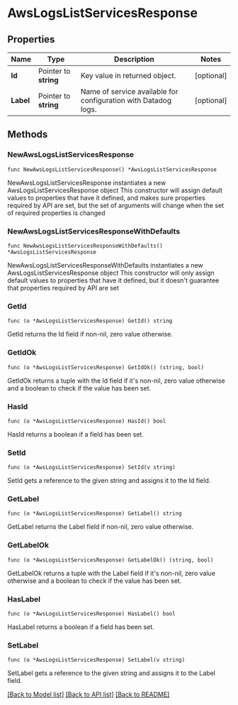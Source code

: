 # AwsLogsListServicesResponse

## Properties

Name | Type | Description | Notes
------------ | ------------- | ------------- | -------------
**Id** | Pointer to **string** | Key value in returned object. | [optional] 
**Label** | Pointer to **string** | Name of service available for configuration with Datadog logs. | [optional] 

## Methods

### NewAwsLogsListServicesResponse

`func NewAwsLogsListServicesResponse() *AwsLogsListServicesResponse`

NewAwsLogsListServicesResponse instantiates a new AwsLogsListServicesResponse object
This constructor will assign default values to properties that have it defined,
and makes sure properties required by API are set, but the set of arguments
will change when the set of required properties is changed

### NewAwsLogsListServicesResponseWithDefaults

`func NewAwsLogsListServicesResponseWithDefaults() *AwsLogsListServicesResponse`

NewAwsLogsListServicesResponseWithDefaults instantiates a new AwsLogsListServicesResponse object
This constructor will only assign default values to properties that have it defined,
but it doesn't guarantee that properties required by API are set

### GetId

`func (o *AwsLogsListServicesResponse) GetId() string`

GetId returns the Id field if non-nil, zero value otherwise.

### GetIdOk

`func (o *AwsLogsListServicesResponse) GetIdOk() (string, bool)`

GetIdOk returns a tuple with the Id field if it's non-nil, zero value otherwise
and a boolean to check if the value has been set.

### HasId

`func (o *AwsLogsListServicesResponse) HasId() bool`

HasId returns a boolean if a field has been set.

### SetId

`func (o *AwsLogsListServicesResponse) SetId(v string)`

SetId gets a reference to the given string and assigns it to the Id field.

### GetLabel

`func (o *AwsLogsListServicesResponse) GetLabel() string`

GetLabel returns the Label field if non-nil, zero value otherwise.

### GetLabelOk

`func (o *AwsLogsListServicesResponse) GetLabelOk() (string, bool)`

GetLabelOk returns a tuple with the Label field if it's non-nil, zero value otherwise
and a boolean to check if the value has been set.

### HasLabel

`func (o *AwsLogsListServicesResponse) HasLabel() bool`

HasLabel returns a boolean if a field has been set.

### SetLabel

`func (o *AwsLogsListServicesResponse) SetLabel(v string)`

SetLabel gets a reference to the given string and assigns it to the Label field.


[[Back to Model list]](../README.md#documentation-for-models) [[Back to API list]](../README.md#documentation-for-api-endpoints) [[Back to README]](../README.md)


